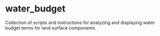 # water_budget

Collection of scripts and instructions for analyzing and displaying water budget terms for land surface components.
